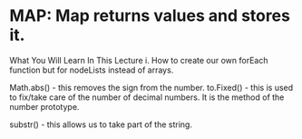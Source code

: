# MAP: Map returns values and stores it.


What You Will Learn In This Lecture
i. How to create our own forEach function but for nodeLists instead of arrays.

Math.abs() - this removes the sign from the number.
to.Fixed() - this is used to fix/take care of the number of decimal numbers. It is the method of the number prototype.

substr() - this allows us to take part of the string. 
